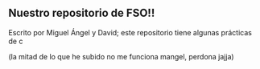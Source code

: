 ## Nuestro repositorio de FSO!!

Escrito por Miguel Ángel y David; este repositorio tiene algunas prácticas de c 

(la mitad de lo que he subido no me funciona mangel, perdona jajja)
